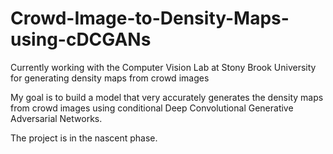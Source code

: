 # Crowd-Image-to-Density-Maps-using-cDCGANs
Currently working with the Computer Vision Lab at Stony Brook University for generating density maps from crowd images

My goal is to build a model that very accurately generates the density maps from crowd images using conditional Deep Convolutional Generative Adversarial Networks.

The project is in the nascent phase.
